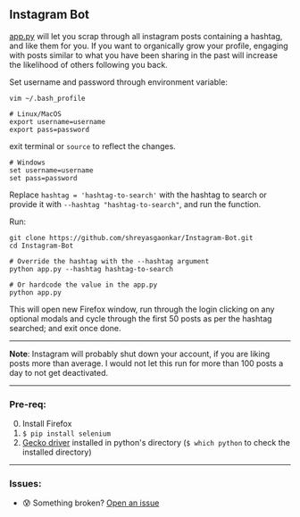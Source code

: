 ## Instagram Bot

[app.py](app.py) will let you scrap through all instagram posts containing a hashtag, and like them for you. If you want to organically grow your profile, engaging with posts similar to what you have been sharing in the past will increase the likelihood of others following you back. 

Set username and password through environment variable:

```Shell
vim ~/.bash_profile

# Linux/MacOS
export username=username
export pass=password
```
exit terminal or `source` to reflect the changes.

```Shell
# Windows
set username=username
set pass=password
```

Replace ```hashtag = 'hashtag-to-search'``` with the hashtag to search or provide it with `--hashtag "hashtag-to-search"`, and run the function.

Run:
```Shell
git clone https://github.com/shreyasgaonkar/Instagram-Bot.git
cd Instagram-Bot

# Override the hashtag with the --hashtag argument
python app.py --hashtag hashtag-to-search

# Or hardcode the value in the app.py
python app.py
```

This will open new Firefox window, run through the login clicking on any optional modals and cycle through the first 50 posts as per the hashtag searched; and exit once done.

----

**Note**: Instagram will probably shut down your account, if you are liking posts more than average. I would not let this run for more than 100 posts a day to not get deactivated.

---
### Pre-req:

0. Install Firefox
1. ```$ pip install selenium```
2. [Gecko driver](https://github.com/mozilla/geckodriver/releases) installed in python's directory (```$ which python``` to check the installed directory)

---
### Issues:

- :cold_sweat: Something broken? [Open an issue](https://github.com/shreyasgaonkar/Instagram-Bot/issues)
